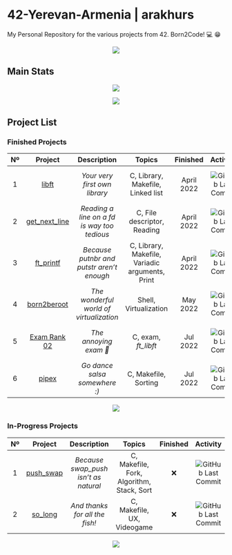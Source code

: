# 42-Yerevan-Armenia | arakhurs
My Personal Repository for the various projects from 42. Born2Code! :computer: :grin:

<p align="center">
  <a href="https://www.42yerevan.am/">
    <img src="https://camo.githubusercontent.com/dd673a97363600f40f77fffcf6c48d18af7e0e31ce0036804c0cce74e833b1c4/68747470733a2f2f692e696d6775722e636f6d2f437a486b7032792e706e67">
  </a>
</p>

## Main Stats

<p align="center">
  <a href="https://profile.intra.42.fr/users/arakhurs">
    <img src="https://badgen.net/badge/Born2Code/arakhurs/blue?cache=86400&icon=https://meta.intra.42.fr/images/42_logo.svg">
  </a>
</p>

<p align="center">
  <a href="https://github.com/Aramxxx8691/42-Yerevan-Armenia">
    <img src="https://badge42.vercel.app/api/v2/cl2hghdn0015509jwbq3g6pgx/stats?cursusId=21&coalitionId=undefined">
  </a>
</p>

## Project List

### Finished Projects

|  Nº  | Project | Description | Topics | Finished | Activity | Status |
| :--: | :-----: | :---------: | :----: | :------: | :------: | :----: |
| 1 | [libft](https://github.com/Aramxxx8691/Libft-42) | *Your very first own library* | C, Library, Makefile, Linked list | April 2022 | ![GitHub Last Commit](https://img.shields.io/github/last-commit/Aramxxx8691/Libft-42/master) | [![arakhurs's 42Project Score](https://badge42.vercel.app/api/v2/cl2hghdn0015509jwbq3g6pgx/project/2525463)](https://github.com/JaeSeoKim/badge42) |
| 2 | [get_next_line](https://github.com/Aramxxx8691/Get-Next-Line-42) | *Reading a line on a *fd* is way too tedious* | C, File descriptor, Reading | April 2022 | ![GitHub Last Commit](https://img.shields.io/github/last-commit/Aramxxx8691/Get-Next-Line-42/master) | [![arakhurs's 42Project Score](https://badge42.vercel.app/api/v2/cl2hghdn0015509jwbq3g6pgx/project/2555721)](https://github.com/JaeSeoKim/badge42) |
| 3 | [ft_printf](https://github.com/Aramxxx8691/PrintF-42) | *Because putnbr and putstr aren’t enough* | C, Library, Makefile, Variadic arguments, Print | April 2022 | ![GitHub Last Commit](https://img.shields.io/github/last-commit/Aramxxx8691/PrintF-42/master) | [![arakhurs's 42Project Score](https://badge42.vercel.app/api/v2/cl2hghdn0015509jwbq3g6pgx/project/2560384)](https://github.com/JaeSeoKim/badge42) |
| 4 | [born2beroot](https://github.com/Aramxxx8691/Born2beRoot-42) | *The wonderful world of virtualization* | Shell, Virtualization | May 2022 | ![GitHub Last Commit](https://img.shields.io/github/last-commit/Aramxxx8691/Born2beRoot-42/master) | [![arakhurs's 42Project Score](https://badge42.vercel.app/api/v2/cl2hghdn0015509jwbq3g6pgx/project/2575362)](https://github.com/JaeSeoKim/badge42) |
| 5 | [Exam Rank 02](https://github.com/42-Yerevan-Armenia/Exam_Rank_02) | *The annoying exam 👹* | C, exam, *ft_libft* | Jul 2022 | ![GitHub Last Commit](https://img.shields.io/github/last-commit/Aramxxx8691/Exam_Rank_02/master) | [![arakhurs's 42Project Score](https://badge42.vercel.app/api/v2/cl2hghdn0015509jwbq3g6pgx/project/2636951)](https://github.com/JaeSeoKim/badge42) |
| 6 | [pipex](https://github.com/42-Yerevan-Armenia/Pipex-42) | *Go dance salsa somewhere :)* | C, Makefile, Sorting | Jul 2022 | ![GitHub Last Commit](https://img.shields.io/github/last-commit/Aramxxx8691/Pipex-42/master) | [![arakhurs's 42Project Score](https://badge42.vercel.app/api/v2/cl2hghdn0015509jwbq3g6pgx/project/2670036)](https://github.com/JaeSeoKim/badge42) |

<p align="center">
  <a href="https://github.com/Aramxxx8691/Tester-42">
    <img src="https://mailtrap.io/wp-content/uploads/2020/06/testing_meme3.png">
  </a>
</p>

### In-Progress Projects

|  Nº  | Project | Description | Topics | Finished | Activity | Status |
| :--: | :-----: | :---------: | :----: | :------: | :------: | :----: |
| 1 | [push_swap](https://github.com/42-Yerevan-Armenia/Push_swap-42) | *Because swap_push isn’t as natural* | C, Makefile, Fork, Algorithm, Stack, Sort | ❌ | ![GitHub Last Commit](https://img.shields.io/github/last-commit/Aramxxx8691/Push_swap-42/master) | [![arakhurs's 42Project Score](https://badge42.vercel.app/api/v2/cl2hghdn0015509jwbq3g6pgx/project/2670036)](https://github.com/JaeSeoKim/badge42) |
| 2 | [so_long](https://github.com/42-Yerevan-Armenia/So_long-42) | *And thanks for all the fish!* | C, Makefile, UX, Videogame | ❌ | ![GitHub Last Commit](https://img.shields.io/github/last-commit/Aramxxx8691/So_long/master) | [![arakhurs's 42Project Score](https://badge42.vercel.app/api/v2/cl2hghdn0015509jwbq3g6pgx/project/2670036)](https://github.com/JaeSeoKim/badge42) |

<!---| 4 | [Exam Rank 03](https://github.com/42-Yerevan-Armenia/Exam_Rank_03) | *Easy one* | C, exam, ft_printf, get_next_line | ❌ | ![GitHub Last Commit](https://img.shields.io/github/last-commit/Aramxxx8691/Exam_Rank_03/master) | [![arakhurs's 42Project Score](https://badge42.vercel.app/api/v2/cl2hghdn0015509jwbq3g6pgx/project/2670036)](https://github.com/JaeSeoKim/badge42) |
| 5 | [minishell](https://github.com/42-Yerevan-Armenia/Minishell-42) | *As beautiful as a shell* | C, Makefile, Shell | ❌ | ![GitHub Last Commit](https://img.shields.io/github/last-commit/Aramxxx8691/Minishell/master) | [![arakhurs's 42Project Score](https://badge42.vercel.app/api/v2/cl2hghdn0015509jwbq3g6pgx/project/2670036)](https://github.com/JaeSeoKim/badge42) |
| 6 | [philosophers](https://github.com/42-Yerevan-Armenia/Philosophers-42) | *I’ve never thought philosophy would be so deadly* | C, Makefile, Thread, Mutex | ❌ | ![GitHub Last Commit](https://img.shields.io/github/last-commit/Aramxxx8691/Philosophers-42/master) | [![arakhurs's 42Project Score](https://badge42.vercel.app/api/v2/cl2hghdn0015509jwbq3g6pgx/project/2670036)](https://github.com/JaeSeoKim/badge42) |
| 7 | [Exam Rank 04](https://github.com/42-Yerevan-Armenia/Exam_Rank_04) | *Microshell* | C, Makefile, exam, minishell, microshell | ❌ | ![GitHub Last Commit](https://img.shields.io/github/last-commit/Aramxxx8691/Exam_Rank_04/master) | [![arakhurs's 42Project Score](https://badge42.vercel.app/api/v2/cl2hghdn0015509jwbq3g6pgx/project/2670036)](https://github.com/JaeSeoKim/badge42) |
| 8 | [cub3d](https://github.com/42-Yerevan-Armenia/Cub3d-42) | *My first RayCaster with miniLibX* | C, Makefile, cub3d, FPS, UX | ❌ | ![GitHub Last Commit](https://img.shields.io/github/last-commit/Aramxxx8691/Cub3d-42/master) | [![arakhurs's 42Project Score](https://badge42.vercel.app/api/v2/cl2hghdn0015509jwbq3g6pgx/project/2670036)](https://github.com/JaeSeoKim/badge42) |
| 9 | [NetPractice](https://github.com/42-Yerevan-Armenia/NetPractice-42) | *Fred, there is an unplugged Ethernet cable...* | Networking | ❌ | ![GitHub Last Commit](https://img.shields.io/github/last-commit/Aramxxx8691/NetPractice-42/master) | [![arakhurs's 42Project Score](https://badge42.vercel.app/api/v2/cl2hghdn0015509jwbq3g6pgx/project/2670036)](https://github.com/JaeSeoKim/badge42) |
| 10 | [CPP Modules](https://github.com/42-Yerevan-Armenia/CPP-42) | *Lots of basic stuff* | C++, Makefile | ❌ | ![GitHub Last Commit](https://img.shields.io/github/last-commit/Aramxxx8691/CPP-42/master) | [![arakhurs's 42Project Score](https://badge42.vercel.app/api/v2/cl2hghdn0015509jwbq3g6pgx/project/2670036)](https://github.com/JaeSeoKim/badge42) |

madebypixel02/42-Madrid-Cursus

--->
<p align="center">
  <a href="https://www.42yerevan.am/">
    <img src="https://github-readme-stats.vercel.app/api?username=Aramxxx8691&count_private=true&show_icons=true&theme=dark">
  </a>
</p>
